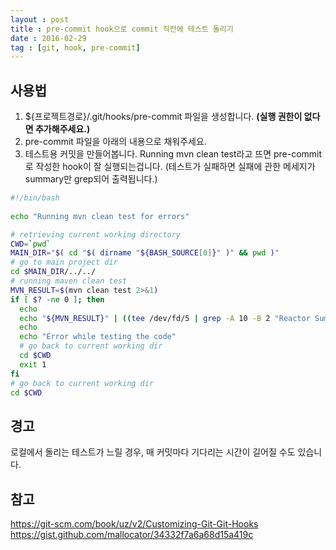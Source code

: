```yaml
---
layout : post
title : pre-commit hook으로 commit 직전에 테스트 돌리기
date : 2016-02-29
tag : [git, hook, pre-commit]
---
```


## 사용법
1. ${프로젝트경로}/.git/hooks/pre-commit 파일을 생성합니다. **(실행 권한이 없다면 추가해주세요.)**
2. pre-commit 파일을 아래의 내용으로 채워주세요.
3. 테스트용 커밋을 만들어봅니다. Running mvn clean test라고 뜨면 pre-commit로 작성한 hook이 잘 실행되는겁니다. (테스트가 실패하면 실패에 관한 메세지가 summary만 grep되어 출력됩니다.)


```bash
#!/bin/bash
 
echo "Running mvn clean test for errors"

# retrieving current working directory
CWD=`pwd`
MAIN_DIR="$( cd "$( dirname "${BASH_SOURCE[0]}" )" && pwd )"
# go to main project dir
cd $MAIN_DIR/../../
# running maven clean test
MVN_RESULT=$(mvn clean test 2>&1)
if [ $? -ne 0 ]; then
  echo
  echo "${MVN_RESULT}" | ((tee /dev/fd/5 | grep -A 10 -B 2 "Reactor Summary:" >/dev/fd/4) 5>&1 | sed -n -e '/^Failed tests:/,/Tests run:.*$/ p' ) 4>&1
  echo
  echo "Error while testing the code"
  # go back to current working dir
  cd $CWD
  exit 1
fi
# go back to current working dir
cd $CWD
```

## 경고
로컬에서 돌리는 테스트가 느릴 경우, 매 커밋마다 기다리는 시간이 길어질 수도 있습니다.

## 참고
https://git-scm.com/book/uz/v2/Customizing-Git-Git-Hooks
https://gist.github.com/mallocator/34332f7a6a68d15a419c
